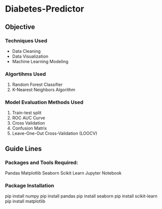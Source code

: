 # Diabetes-Predictor
## Objective

### Techniques Used

- Data Cleaning
- Data Visualization
- Machine Learning Modeling

### Algortihms Used

1. Random Forest Classifier 
2. K-Nearest Neighbors Algorithm

### Model Evaluation Methods Used

1. Train-test split
2. ROC AUC Curve
3. Cross Validation
4. Confusion Matrix
5. Leave-One-Out Cross-Validation (LOOCV)

## Guide Lines 

### Packages and Tools Required:

Pandas 
Matplotlib
Seaborn
Scikit Learn
Jupyter Notebook

### Package Installation

pip install numpy
pip install pandas
pip install seaborn
pip install scikit-learn
pip install matplotlib
